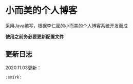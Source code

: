 # 小而美的个人博客
采用Java编写，根据李仁密的小而美的个人博客系统开发而成

**使用之前务必要更新配置文件**

## 更新日志
2020.11.03更新：
    
    :smirk:
